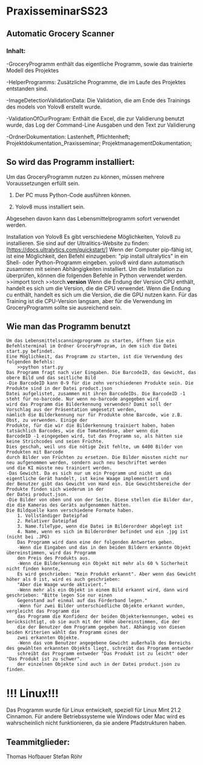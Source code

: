 # PraxisseminarSS23
##  Automatic Grocery Scanner
### Inhalt:
-GroceryProgramm enthält das eigentliche Programm, sowie das trainierte Modell des Projektes

-HelperProgramms: Zusätzliche Programme, die im Laufe des Projektes entstanden sind.

-ImageDetectionValidationData: Die Validation, die am Ende des Trainings des models von Yolov8 erstellt wurde.

-ValidationOfOurProgram: Enthält die Excel, die zur Validierung benutzt wurde, das Log der Command-Line Ausgaben und den Text zur Validierung

-OrdnerDokumentation: Lastenheft, Pflichtenheft; Projektdokumentation_Praxisseminar; ProjektmanagementDokumentation;




## So wird das Programm installiert:
Um das GroceryProgramm nutzen zu können, müssen mehrere Voraussetzungen erfüllt sein.

   1) Der PC muss Python-Code ausführen können.
    
   2) Yolov8 muss installiert sein.
      
Abgesehen davon kann das Lebensmittelprogramm sofort verwendet werden.

Installation von Yolov8
    Es gibt verschiedene Möglichkeiten, Yolov8 zu installieren. Sie sind auf der Ultralitics-Website zu finden: 
    [https://docs.ultralytics.com/quickstart/]
    Wenn der Computer pip-fähig ist, ist eine Möglichkeit, den Befehl einzugeben: "pip install ultralytics" 
    in ein Shell- oder Python-Programm eingeben. yolov8 wird dann automatisch zusammen mit seinen Abhängigkeiten installiert.
    Um die Installation zu überprüfen, können die folgenden Befehle in Python verwendet werden.
        >>import torch
        >>torch.__version__
    Wenn die Endung der Version CPU enthält, handelt es sich um die Version, die die CPU verwendet. Wenn die Endung 
    cu enthält, handelt es sich um die Version, die die GPU nutzen kann. Für das Training ist die CPU-Version 
    langsam, aber für die Verwendung im GroceryProgramm sollte sie ausreichend sein.
    
## Wie man das Programm benutzt
    Um das Lebensmittelscanningprogramm zu starten, öffnen Sie ein Befehlsterminal im Ordner GroceryProgram, in dem sich die Datei start.py befindet.
    Eine Möglichkeit, das Programm zu starten, ist die Verwendung des folgenden Befehls:
        >>python start.py
    Das Programm fragt nach vier Eingaben. Die BarcodeID, das Gewicht, das obere Bild und das seitliche Bild
    -Die BarcodeID kann 0-9 für die zehn verschiedenen Produkte sein. Die Produkte sind in der Datei product.json 
    Datei aufgelistet, zusammen mit ihren BarcodeIDs. Die BarcodeID -1 steht für no-barcode. Nur wenn no-barcode angegeben wird 
    wird das Programm die Bilderkennung verwenden? Damit soll der Vorschlag aus der Präsentation umgesetzt werden, 
    nämlich die Bilderkennung nur für Produkte ohne Barcode, wie z.B. Obst, zu verwenden. Einige der 
    Produkte, für die wir die Bilderkennung trainiert haben, haben tatsächlich Barcodes, wie die Tomatendose, aber wenn die 
    BarcodeID -1 eingegeben wird, tut das Programm so, als hätten sie keine Strichcodes und seien Früchte. 
    Dies geschah, weil uns die nötige Zeit fehlte, um 6400 Bilder von Produkten mit Barcode
    durch Bilder von Früchten zu ersetzen. Die Bilder müssten nicht nur neu aufgenommen werden, sondern auch neu beschriftet werden 
    und die KI müsste neu trainiert werden.
    -Das Gewicht. Da es sich nur um ein Programm und nicht um das eigentliche Gerät handelt, ist keine Waage implementiert und 
    der Benutzer gibt das Gewicht von Hand ein. Die Gewichtsbereiche der Produkte finden sich wiederum in der 
    der Datei product.json.
    -Die Bilder von oben und von der Seite. Diese stellen die Bilder dar, die die Kameras des Geräts aufgenommen hätten. 
    Die Bildquelle kann verschiedene Formate haben.
        1. Vollständiger Dateipfad
        2. Relativer Dateipfad
        3. Name.fileType, wenn die Datei im Bilderordner abgelegt ist
        4. Name, wenn es sich im Bilderordner befindet und ein .jpg ist (nicht bei .JPG)
        Das Programm wird dann eine der folgenden Antworten geben.
        -Wenn die Eingaben und das in den beiden Bildern erkannte Objekt übereinstimmen, wird das Programm 
        den Preis des Produkts aus.
        -Wenn die Bilderkennung ein Objekt mit mehr als 60 % Sicherheit nicht finden konnte,
        Es wird geschrieben: "Kein Produkt erkannt". Aber wenn das Gewicht höher als 0 ist, wird es auch geschrieben:
        "Aber die Waage wurde aktiviert."
        -Wenn mehr als ein Objekt in einem Bild erkannt wird, dann wird geschrieben: "Bitte legen Sie nur einen 
        Gegenstand auf einmal auf das Förderband legen."
        -Wenn für zwei Bilder unterschiedliche Objekte erkannt wurden, vergleicht das Programm die 
        das Programm die Konfidenz der beiden Objekterkennungen, wobei es berücksichtigt, ob sie auch mit der Höhe übereinstimmen, die der 
        die der Benutzer dem Programm gegeben hat. Abhängig von diesen beiden Kriterien wählt das Programm eines der 
        zwei erkannten Objekte.
        -Wenn das vom Benutzer angegebene Gewicht außerhalb des Bereichs des gewählten erkannten Objekts liegt, schreibt das Programm entweder 
        schreibt das Programm entweder "Das Produkt ist zu leicht" oder "Das Produkt ist zu schwer". 
        der einzelnen Objekte sind auch in der Datei product.json zu finden.
        


# !!! Linux!!!
 Das Programm wurde für Linux entwickelt, speziell für Linux Mint 21.2 Cinnamon.
    Für andere Betriebssysteme wie Windows oder Mac wird es wahrscheinlich nicht funktionieren, da sie andere Pfadstrukturen haben.
     
## Teammitglieder:
Thomas Hofbauer
Stefan Röhr


